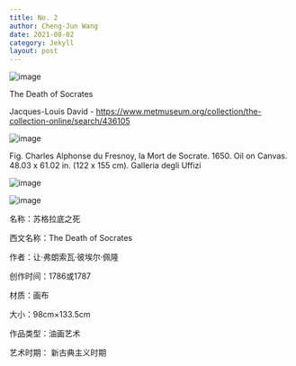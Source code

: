 ```yaml
---
title: No. 2
author: Cheng-Jun Wang
date: 2021-08-02
category: Jekyll
layout: post
---
```




![image](https://user-images.githubusercontent.com/543384/130967990-5128edee-0a05-48ef-b877-e5698f49db91.png)

The Death of Socrates

Jacques-Louis David - https://www.metmuseum.org/collection/the-collection-online/search/436105


![image](https://user-images.githubusercontent.com/543384/130966988-01410161-30c1-46f1-b469-5ba11157f9e9.png)

 Fig. Charles Alphonse du Fresnoy, la Mort de Socrate. 1650. Oil on Canvas. 48.03 x 61.02 in. (122 x 155 cm). Galleria degli Uffizi
 
 ![image](https://user-images.githubusercontent.com/543384/131338264-d6db45df-735a-4970-b2f0-1b91f9264abf.png)
 
 ![image](https://user-images.githubusercontent.com/543384/131339025-790f276c-bdeb-4d18-ba9f-7d92332c8854.png)

名称：苏格拉底之死

西文名称：The Death of Socrates

作者：让·弗朗索瓦·彼埃尔·佩隆

创作时间：1786或1787

材质：画布

大小：98cm×133.5cm

作品类型：油画艺术

艺术时期： 新古典主义时期
